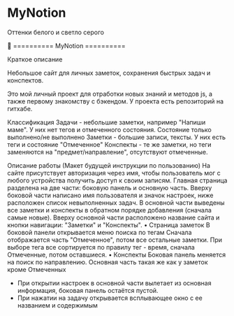 # MyNotion

Оттенки белого и светло серого

🚩 ========== MyNotion ==========

Краткое описание

  Небольшое сайт для личных заметок, сохранения быстрых задач и конспектов.

Это мой личный проект для отработки новых знаний и методов js, а также первому знакомству с бэкендом. 
У проекта есть репозиторий на гитхабе.

Классификация 
Задачи - небольшие заметки, например "Напиши маме". У них нет тегов и отмеченного состояния. Состояние только выполнено/не выполнено
  Заметки - большие записи, тексты. У них есть теги и состояние "Отмеченное" 
  Конспекты - те же заметки, но теги заменяются на "предмет/направление", отсутствуют отмеченные. 

Описание работы (Макет будущей инструкции по пользованию)
  На сайте присутствует авторизация через имя, чтобы пользователь мог с любого устройства получить доступ к своим записям.
  Главная страница разделена на две части: боковую панель и основную часть. Вверху боковой части написано имя пользователя и значок настроек, ниже расположен список невыполненных задач. В основной части выведены все заметки и конспекты в обратном порядке добавления (сначала самые новые). Вверху основной части расположено название сайта и кнопки навигации: "Заметки" и "Конспекты".
  • Страница заметок
В боковой панели открывается меню поиска по тегам 
Сначала отображается часть "Отмеченное", потом все остальные заметки. При выборе тега все сортируется по правилу тег - время, сначала Отмеченные, потом оставшиеся.
• Конспекты
Боковая панель меняется на поиск по направлению. Основная часть такая же как у заметок кроме Отмеченных

- При открытии настроек в основной части вылетает из основная информация, боковая панель остаётся пустой.
- При нажатии на задачу открывается всплывающее окно с ее названием и содержимым
